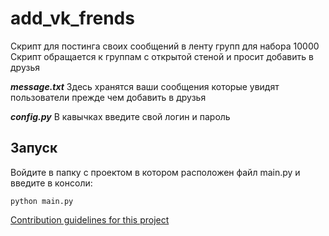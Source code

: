 # add_vk_frends
Скрипт для постинга своих сообщений в ленту групп для набора 10000
Скрипт обращается к группам с открытой стеной и просит добавить в друзья

***message.txt***   Здесь хранятся ваши сообщения которые увидят пользователи прежде чем добавить в друзья

***config.py***   В кавычках введите свой логин и пароль


## Запуск
Войдите в папку с проектом в котором расположен файл main.py и введите в консоли:
```
python main.py
```
[Contribution guidelines for this project](docs/CONTRIBUTING.md)
